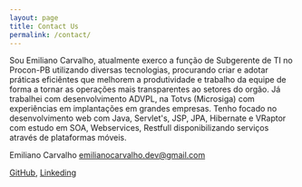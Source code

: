 ```yaml
---
layout: page
title: Contact Us
permalink: /contact/
---
```


Sou Emiliano Carvalho, atualmente exerco a função de Subgerente de TI no Procon-PB utilizando diversas tecnologias, procurando criar e adotar práticas eficiêntes que melhorem a produtividade e trabalho da equipe de forma a tornar as operações mais transparentes ao setores do orgão. Já trabalhei com desenvolvimento ADVPL, na Totvs (Microsiga) com experiências em implantações em grandes empresas. Tenho focado no desenvolvimento web com Java, Servlet's, JSP, JPA, Hibernate e VRaptor com estudo em SOA, Webservices, Restfull disponibilizando serviços através de plataformas móveis.

Emiliano Carvalho
emilianocarvalho.dev@gmail.com

[GitHub][1], [Linkeding][2]

[1]: https://github.com/emilianocarvalho "GitHub"
[2]: https://br.linkedin.com/in/emilianocarvalho "Linkedin"
